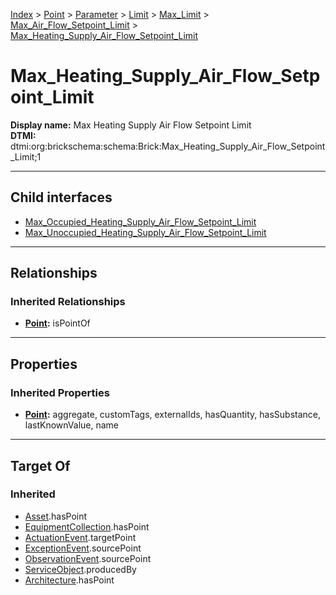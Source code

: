 [Index](../../../../../../Index.md) > [Point](../../../../../Point.md) > [Parameter](../../../../Parameter.md) > [Limit](../../../Limit.md) > [Max_Limit](../../Max_Limit.md) > [Max_Air_Flow_Setpoint_Limit](../Max_Air_Flow_Setpoint_Limit.md) > [Max_Heating_Supply_Air_Flow_Setpoint_Limit](#)
# Max_Heating_Supply_Air_Flow_Setpoint_Limit

**Display name:** Max Heating Supply Air Flow Setpoint Limit<br />
**DTMI:** dtmi:org:brickschema:schema:Brick:Max_Heating_Supply_Air_Flow_Setpoint_Limit;1

---

## Child interfaces
* [Max_Occupied_Heating_Supply_Air_Flow_Setpoint_Limit](Max_Occupied_Heating_Supply_Air_Flow_Setpoint_Limit.md)
* [Max_Unoccupied_Heating_Supply_Air_Flow_Setpoint_Limit](Max_Unoccupied_Heating_Supply_Air_Flow_Setpoint_Limit.md)

---

## Relationships

### Inherited Relationships
* **[Point](../../../../../Point.md):** isPointOf

---

## Properties

### Inherited Properties
* **[Point](../../../../../Point.md):** aggregate, customTags, externalIds, hasQuantity, hasSubstance, lastKnownValue, name

---

## Target Of
### Inherited
* [Asset](../../../../../../Asset/Asset.md).hasPoint
* [EquipmentCollection](../../../../../../Collection/EquipmentCollection.md).hasPoint
* [ActuationEvent](../../../../../../Event/PointEvent/ActuationEvent.md).targetPoint
* [ExceptionEvent](../../../../../../Event/PointEvent/ExceptionEvent.md).sourcePoint
* [ObservationEvent](../../../../../../Event/PointEvent/ObservationEvent.md).sourcePoint
* [ServiceObject](../../../../../../Information/ServiceObject/ServiceObject.md).producedBy
* [Architecture](../../../../../../Space/Architecture/Architecture.md).hasPoint
